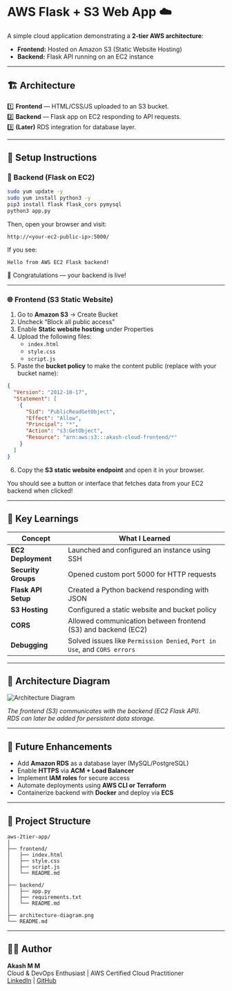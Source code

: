# AWS Flask + S3 Web App ☁️

A simple cloud application demonstrating a **2-tier AWS architecture**:
- **Frontend:** Hosted on Amazon S3 (Static Website Hosting)
- **Backend:** Flask API running on an EC2 instance

---

## 🏗️ Architecture

1️⃣ **Frontend** — HTML/CSS/JS uploaded to an S3 bucket.  
2️⃣ **Backend** — Flask app on EC2 responding to API requests.  
3️⃣ **(Later)** RDS integration for database layer.

---

## 🚀 Setup Instructions

### 🧩 Backend (Flask on EC2)
```bash
sudo yum update -y
sudo yum install python3 -y
pip3 install flask flask_cors pymysql
python3 app.py
```

Then, open your browser and visit:

```
http://<your-ec2-public-ip>:5000/
```

If you see:
```
Hello from AWS EC2 Flask backend!
```
🎉 Congratulations — your backend is live!

---

### 🌐 Frontend (S3 Static Website)
1. Go to **Amazon S3** → Create Bucket  
2. Uncheck “Block all public access”  
3. Enable **Static website hosting** under Properties  
4. Upload the following files:
   - `index.html`
   - `style.css`
   - `script.js`
5. Paste the **bucket policy** to make the content public (replace with your bucket name):

```json
{
  "Version": "2012-10-17",
  "Statement": [
    {
      "Sid": "PublicReadGetObject",
      "Effect": "Allow",
      "Principal": "*",
      "Action": "s3:GetObject",
      "Resource": "arn:aws:s3:::akash-cloud-frontend/*"
    }
  ]
}
```

6. Copy the **S3 static website endpoint** and open it in your browser.

You should see a button or interface that fetches data from your EC2 backend when clicked!

---

## 🧠 Key Learnings

| Concept | What I Learned |
|----------|----------------|
| **EC2 Deployment** | Launched and configured an instance using SSH |
| **Security Groups** | Opened custom port 5000 for HTTP requests |
| **Flask API Setup** | Created a Python backend responding with JSON |
| **S3 Hosting** | Configured a static website and bucket policy |
| **CORS** | Allowed communication between frontend (S3) and backend (EC2) |
| **Debugging** | Solved issues like `Permission Denied`, `Port in Use`, and `CORS errors` |

---

## 🧩 Architecture Diagram

![Architecture Diagram](architecture-diagram.png)

_The frontend (S3) communicates with the backend (EC2 Flask API).  
RDS can later be added for persistent data storage._

---




## 🧱 Future Enhancements
- Add **Amazon RDS** as a database layer (MySQL/PostgreSQL)
- Enable **HTTPS** via **ACM + Load Balancer**
- Implement **IAM roles** for secure access
- Automate deployments using **AWS CLI or Terraform**
- Containerize backend with **Docker** and deploy via **ECS**

---

## 📂 Project Structure
```
aws-2tier-app/
│
├── frontend/
│   ├── index.html
│   ├── style.css
│   ├── script.js
│   └── README.md
│
├── backend/
│   ├── app.py
│   ├── requirements.txt
│   └── README.md
│
├── architecture-diagram.png
└── README.md
```

---

## 👨‍💻 Author

**Akash M M**  
Cloud & DevOps Enthusiast | AWS Certified Cloud Practitioner  
[LinkedIn](www.linkedin.com/in/akashmm2004) | [GitHub](https://github.com/Akashmm887)

